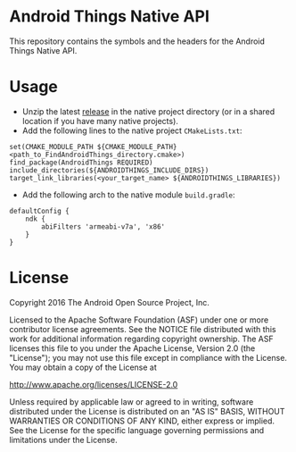 Android Things Native API
=========================

This repository contains the symbols and the headers for the Android Things Native API.

Usage
=====

- Unzip the latest [release](releases) in the native project directory (or in a shared
  location if you have many native projects).
- Add the following lines to the native project `CMakeLists.txt`:
```
set(CMAKE_MODULE_PATH ${CMAKE_MODULE_PATH} <path_to_FindAndroidThings_directory.cmake>)
find_package(AndroidThings REQUIRED)
include_directories(${ANDROIDTHINGS_INCLUDE_DIRS})
target_link_libraries(<your_target_name> ${ANDROIDTHINGS_LIBRARIES})
```
- Add the following arch to the native module `build.gradle`:
```
defaultConfig {
    ndk {
        abiFilters 'armeabi-v7a', 'x86'
    }
}
```

License
=======

Copyright 2016 The Android Open Source Project, Inc.

Licensed to the Apache Software Foundation (ASF) under one or more contributor
license agreements.  See the NOTICE file distributed with this work for
additional information regarding copyright ownership.  The ASF licenses this
file to you under the Apache License, Version 2.0 (the "License"); you may not
use this file except in compliance with the License.  You may obtain a copy of
the License at

  http://www.apache.org/licenses/LICENSE-2.0

Unless required by applicable law or agreed to in writing, software
distributed under the License is distributed on an "AS IS" BASIS, WITHOUT
WARRANTIES OR CONDITIONS OF ANY KIND, either express or implied.  See the
License for the specific language governing permissions and limitations under
the License.
